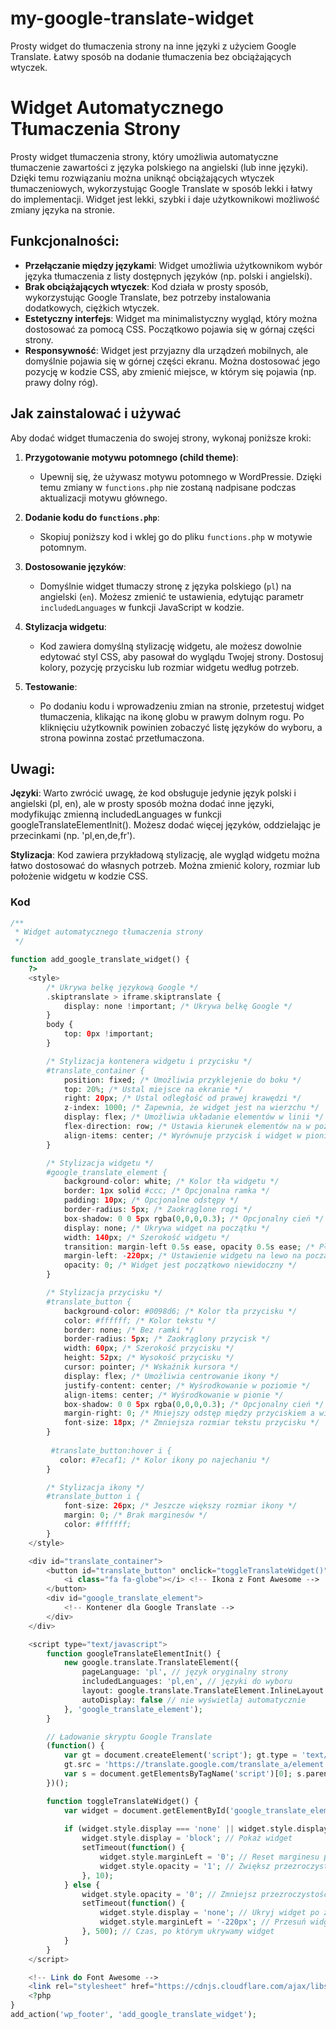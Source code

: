 # my-google-translate-widget
Prosty widget do tłumaczenia strony na inne języki z użyciem Google Translate. Łatwy sposób na dodanie tłumaczenia bez obciążających wtyczek.

# Widget Automatycznego Tłumaczenia Strony

Prosty widget tłumaczenia strony, który umożliwia automatyczne tłumaczenie zawartości z języka polskiego na angielski (lub inne języki). Dzięki temu rozwiązaniu można uniknąć obciążających wtyczek tłumaczeniowych, wykorzystując Google Translate w sposób lekki i łatwy do implementacji. Widget jest lekki, szybki i daje użytkownikowi możliwość zmiany języka na stronie.

## Funkcjonalności:

- **Przełączanie między językami**: Widget umożliwia użytkownikom wybór języka tłumaczenia z listy dostępnych języków (np. polski i angielski).
- **Brak obciążających wtyczek**: Kod działa w prosty sposób, wykorzystując Google Translate, bez potrzeby instalowania dodatkowych, ciężkich wtyczek.
- **Estetyczny interfejs**: Widget ma minimalistyczny wygląd, który można dostosować za pomocą CSS. Początkowo pojawia się w górnaj części strony.
- **Responsywność**: Widget jest przyjazny dla urządzeń mobilnych, ale domyślnie pojawia się w górnej części ekranu. Można dostosować jego pozycję w kodzie CSS, aby zmienić miejsce, w którym się pojawia (np. prawy dolny róg).

## Jak zainstalować i używać

Aby dodać widget tłumaczenia do swojej strony, wykonaj poniższe kroki:

1. **Przygotowanie motywu potomnego (child theme)**:
   - Upewnij się, że używasz motywu potomnego w WordPressie. Dzięki temu zmiany w `functions.php` nie zostaną nadpisane podczas aktualizacji motywu głównego.

2. **Dodanie kodu do `functions.php`**:
   - Skopiuj poniższy kod i wklej go do pliku `functions.php` w motywie potomnym.

3. **Dostosowanie języków**:
   - Domyślnie widget tłumaczy stronę z języka polskiego (`pl`) na angielski (`en`). Możesz zmienić te ustawienia, edytując parametr `includedLanguages` w funkcji JavaScript w kodzie.

4. **Stylizacja widgetu**:
   - Kod zawiera domyślną stylizację widgetu, ale możesz dowolnie edytować styl CSS, aby pasował do wyglądu Twojej strony. Dostosuj kolory, pozycję przycisku lub rozmiar widgetu według potrzeb.

5. **Testowanie**:
   - Po dodaniu kodu i wprowadzeniu zmian na stronie, przetestuj widget tłumaczenia, klikając na ikonę globu w prawym dolnym rogu. Po kliknięciu użytkownik powinien zobaczyć listę języków do wyboru, a strona powinna zostać przetłumaczona.
  
## Uwagi:

**Języki**:
Warto zwrócić uwagę, że kod obsługuje jedynie język polski i angielski (pl, en), ale w prosty sposób można dodać inne języki, modyfikując zmienną includedLanguages w funkcji googleTranslateElementInit(). Możesz dodać więcej języków, oddzielając je przecinkami (np. 'pl,en,de,fr').

**Stylizacja**:
Kod zawiera przykładową stylizację, ale wygląd widgetu można łatwo dostosować do własnych potrzeb. Można zmienić kolory, rozmiar lub położenie widgetu w kodzie CSS.


### Kod

```php
/**
 * Widget automatycznego tłumaczenia strony
 */

function add_google_translate_widget() {
    ?>
    <style>
        /* Ukrywa belkę językową Google */
        .skiptranslate > iframe.skiptranslate {
            display: none !important; /* Ukrywa belkę Google */
        }
        body {
            top: 0px !important;
        }

        /* Stylizacja kontenera widgetu i przycisku */
        #translate_container {
            position: fixed; /* Umożliwia przyklejenie do boku */
            top: 20%; /* Ustal miejsce na ekranie */
            right: 20px; /* Ustal odległość od prawej krawędzi */
            z-index: 1000; /* Zapewnia, że widget jest na wierzchu */
            display: flex; /* Umożliwia układanie elementów w linii */
            flex-direction: row; /* Ustawia kierunek elementów na w poziomie */
            align-items: center; /* Wyrównuje przycisk i widget w pionie */
        }

        /* Stylizacja widgetu */
        #google_translate_element {
            background-color: white; /* Kolor tła widgetu */
            border: 1px solid #ccc; /* Opcjonalna ramka */
            padding: 10px; /* Opcjonalne odstępy */
            border-radius: 5px; /* Zaokrąglone rogi */
            box-shadow: 0 0 5px rgba(0,0,0,0.3); /* Opcjonalny cień */
            display: none; /* Ukrywa widget na początku */
            width: 140px; /* Szerokość widgetu */
            transition: margin-left 0.5s ease, opacity 0.5s ease; /* Płynne przejście marginesu i przezroczystości */
            margin-left: -220px; /* Ustawienie widgetu na lewo na początku */
            opacity: 0; /* Widget jest początkowo niewidoczny */
        }

        /* Stylizacja przycisku */
        #translate_button {
            background-color: #0098d6; /* Kolor tła przycisku */
            color: #ffffff; /* Kolor tekstu */
            border: none; /* Bez ramki */
            border-radius: 5px; /* Zaokrąglony przycisk */
            width: 60px; /* Szerokość przycisku */
            height: 52px; /* Wysokość przycisku */
            cursor: pointer; /* Wskaźnik kursora */
            display: flex; /* Umożliwia centrowanie ikony */
            justify-content: center; /* Wyśrodkowanie w poziomie */
            align-items: center; /* Wyśrodkowanie w pionie */
            box-shadow: 0 0 5px rgba(0,0,0,0.3); /* Opcjonalny cień */
            margin-right: 0; /* Mniejszy odstęp między przyciskiem a widgetem */
            font-size: 18px; /* Zmniejsza rozmiar tekstu przycisku */
        }
		
		 #translate_button:hover i {
           color: #7ecaf1; /* Kolor ikony po najechaniu */
        }

        /* Stylizacja ikony */
        #translate_button i {
            font-size: 26px; /* Jeszcze większy rozmiar ikony */
            margin: 0; /* Brak marginesów */
			color: #ffffff;
        }
    </style>

    <div id="translate_container">
        <button id="translate_button" onclick="toggleTranslateWidget()">
            <i class="fa fa-globe"></i> <!-- Ikona z Font Awesome -->
        </button>
        <div id="google_translate_element">
            <!-- Kontener dla Google Translate -->
        </div>
    </div>

    <script type="text/javascript">
        function googleTranslateElementInit() {
            new google.translate.TranslateElement({
                pageLanguage: 'pl', // język oryginalny strony
                includedLanguages: 'pl,en', // języki do wyboru
                layout: google.translate.TranslateElement.InlineLayout.SIMPLE,
                autoDisplay: false // nie wyświetlaj automatycznie
            }, 'google_translate_element');
        }

        // Ładowanie skryptu Google Translate
        (function() {
            var gt = document.createElement('script'); gt.type = 'text/javascript'; gt.async = true;
            gt.src = 'https://translate.google.com/translate_a/element.js?cb=googleTranslateElementInit';
            var s = document.getElementsByTagName('script')[0]; s.parentNode.insertBefore(gt, s);
        })();

        function toggleTranslateWidget() {
            var widget = document.getElementById('google_translate_element');
            
            if (widget.style.display === 'none' || widget.style.display === '') {
                widget.style.display = 'block'; // Pokaż widget
                setTimeout(function() {
                    widget.style.marginLeft = '0'; // Reset marginesu po krótkim czasie
                    widget.style.opacity = '1'; // Zwiększ przezroczystość
                }, 10);
            } else {
                widget.style.opacity = '0'; // Zmniejsz przezroczystość
                setTimeout(function() {
                    widget.style.display = 'none'; // Ukryj widget po zakończeniu animacji
                    widget.style.marginLeft = '-220px'; // Przesuń widget w lewo
                }, 500); // Czas, po którym ukrywamy widget
            }
        }
    </script>

    <!-- Link do Font Awesome -->
    <link rel="stylesheet" href="https://cdnjs.cloudflare.com/ajax/libs/font-awesome/6.0.0-beta3/css/all.min.css" integrity="sha384-k6RqeWeci5ZR/Lv4MR0sA0FfDOMmE1mXbE4w1h6F33qW+Z1DVu3xRbDA69AqJp4" crossorigin="anonymous">
    <?php
}
add_action('wp_footer', 'add_google_translate_widget');
